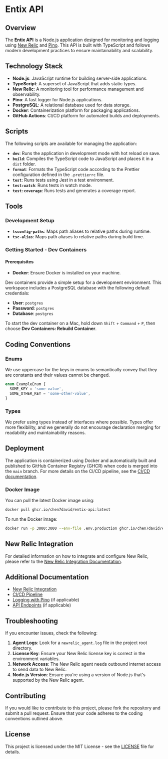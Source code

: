# Entix API

## Overview

The **Entix API** is a Node.js application designed for monitoring and logging using [New Relic](https://newrelic.com/) and [Pino](https://getpino.io/). This API is built with TypeScript and follows modern development practices to ensure maintainability and scalability.

## Technology Stack

- **Node.js**: JavaScript runtime for building server-side applications.
- **TypeScript**: A superset of JavaScript that adds static types.
- **New Relic**: A monitoring tool for performance management and observability.
- **Pino**: A fast logger for Node.js applications.
- **PostgreSQL**: A relational database used for data storage.
- **Docker**: Containerization platform for packaging applications.
- **GitHub Actions**: CI/CD platform for automated builds and deployments.

## Scripts

The following scripts are available for managing the application:

- **`dev`**: Runs the application in development mode with hot reload on save.
- **`build`**: Compiles the TypeScript code to JavaScript and places it in a `dist` folder.
- **`format`**: Formats the TypeScript code according to the Prettier configuration defined in the `.prettierrc` file.
- **`test`**: Runs tests using Jest in a test environment.
- **`test:watch`**: Runs tests in watch mode.
- **`test:coverage`**: Runs tests and generates a coverage report.

## Tools

### Development Setup

- **`tsconfig-paths`**: Maps path aliases to relative paths during runtime.
- **`tsc-alias`**: Maps path aliases to relative paths during build time.

### Getting Started - Dev Containers

#### Prerequisites

- **Docker**: Ensure Docker is installed on your machine.

Dev containers provide a simple setup for a development environment. This workspace includes a PostgreSQL database with the following default credentials:

- **User**: `postgres`
- **Password**: `postgres`
- **Database**: `postgres`

To start the dev container on a Mac, hold down `Shift` + `Command` + `P`, then choose **Dev Containers: Rebuild Container**.

## Coding Conventions

### Enums

We use uppercase for the keys in enums to semantically convey that they are constants and their values cannot be changed.

```typescript
enum ExampleEnum {
  SOME_KEY = 'some-value',
  SOME_OTHER_KEY = 'some-other-value',
}
```

### Types

We prefer using types instead of interfaces where possible. Types offer more flexibility, and we generally do not encourage declaration merging for readability and maintainability reasons.

## Deployment

The application is containerized using Docker and automatically built and published to GitHub Container Registry (GHCR) when code is merged into the `main` branch. For more details on the CI/CD pipeline, see the [CI/CD documentation](docs/ci-cd.md).

### Docker Image

You can pull the latest Docker image using:

```bash
docker pull ghcr.io/chen7david/entix-api:latest
```

To run the Docker image:

```bash
docker run -p 3000:3000 --env-file .env.production ghcr.io/chen7david/entix-api:latest
```

## New Relic Integration

For detailed information on how to integrate and configure New Relic, please refer to the [New Relic Integration Documentation](docs/newrelic.md).

## Additional Documentation

- [New Relic Integration](docs/newrelic.md)
- [CI/CD Pipeline](docs/ci-cd.md)
- [Logging with Pino](docs/logging.md) (if applicable)
- [API Endpoints](docs/api.md) (if applicable)

## Troubleshooting

If you encounter issues, check the following:

1. **Agent Logs**: Look for a `newrelic_agent.log` file in the project root directory.
2. **License Key**: Ensure your New Relic license key is correct in the environment variables.
3. **Network Access**: The New Relic agent needs outbound internet access to send data to New Relic.
4. **Node.js Version**: Ensure you're using a version of Node.js that's supported by the New Relic agent.

## Contributing

If you would like to contribute to this project, please fork the repository and submit a pull request. Ensure that your code adheres to the coding conventions outlined above.

## License

This project is licensed under the MIT License - see the [LICENSE](LICENSE) file for details.
